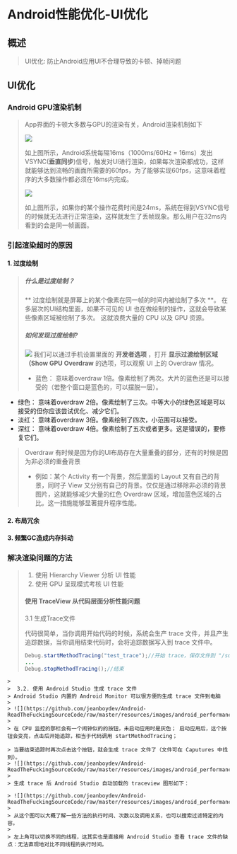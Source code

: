 # Android性能优化-UI优化

## 概述
> UI优化: 防止Android应用UI不合理导致的卡顿、掉帧问题

## UI优化
### Android GPU渲染机制
> App界面的卡顿大多数与GPU的渲染有关，Android渲染机制如下
> 
> ![](http://hukai.me/images/draw_per_16ms.png)
> 
> 如上图所示，Android系统每隔16ms（1000ms/60Hz = 16ms）发出VSYNC(**垂直同步**)信号，触发对UI进行渲染，如果每次渲染都成功，这样就能够达到流畅的画面所需要的60fps，为了能够实现60fps，这意味着程序的大多数操作都必须在16ms内完成。
> 
> ![](http://hukai.me/images/vsync_over_draw.png)
> 
> 如上图所示，如果你的某个操作花费时间是24ms，系统在得到VSYNC信号的时候就无法进行正常渲染，这样就发生了丢帧现象。那么用户在32ms内看到的会是同一帧画面。

### 引起渲染超时的原因
#### 1. 过度绘制
> ##### 什么是过度绘制？
> ** 过度绘制就是屏幕上的某个像素在同一帧的时间内被绘制了多次 **。 在多层次的UI结构里面，如果不可见的 UI 也在做绘制的操作，这就会导致某些像素区域被绘制了多次。 这就浪费大量的 CPU 以及 GPU 资源。
> ##### 如何发现过度绘制?
> ![](http://hukai.me/images/overdraw_options_view.png)
> 我们可以通过手机设置里面的 **开发者选项** ，打开 **显示过渡绘制区域（Show GPU Overdraw** 的选项，可以观察 UI 上的 Overdraw 情况。
> - 蓝色： 意味着overdraw 1倍。像素绘制了两次。大片的蓝色还是可以接受的（若整个窗口是蓝色的，可以摆脱一层）。
- 绿色： 意味着overdraw 2倍。像素绘制了三次。中等大小的绿色区域是可以接受的但你应该尝试优化、减少它们。 
- 淡红： 意味着overdraw 3倍。像素绘制了四次，小范围可以接受。
- 深红： 意味着overdraw 4倍。像素绘制了五次或者更多。这是错误的，要修复它们。

> Overdraw 有时候是因为你的UI布局存在大量重叠的部分，还有的时候是因为非必须的重叠背景
>	* 例如：某个 Activity 有一个背景，然后里面的 Layout 又有自己的背景，同时子 View 又分别有自己的背景。仅仅是通过移除非必须的背景图片，这就能够减少大量的红色 Overdraw 区域，增加蓝色区域的占比。这一措施能够显著提升程序性能。

#### 2. 布局冗余

#### 3. 频繁GC造成内存抖动




### 解决渲染问题的方法
> 1. 使用 Hierarchy Viewer 分析 UI 性能
> 2. 使用 GPU 呈现模式考核 UI 性能
> 
> ####  使用 TraceView 从代码层面分析性能问题
> 3.1 生成Trace文件
> 
> 代码很简单，当你调用开始代码的时候，系统会生产 trace 文件，并且产生追踪数据，当你调用结束代码时，会将追踪数据写入到 trace 文件中。
> ```Java
> Debug.startMethodTracing("test_trace");//开始 trace，保存文件到 "/sdcard/test_trace.trace"
> ...
> Debug.stopMethodTracing();//结束
```
>
>  3.2. 使用 Android Studio 生成 trace 文件
> Android Studio 内置的 Android Monitor 可以很方便的生成 trace 文件到电脑
> 
> ![](https://github.com/jeanboydev/Android-ReadTheFuckingSourceCode/raw/master/resources/images/android_performance/ui_tracing.jpg)
> 
> 在 CPU 监控的那栏会有一个闹钟似的的按钮，未启动应用时是灰色； 启动应用后，这个按钮会变亮，点击后开始追踪，相当于代码调用 startMethodTracing；

> 当要结束追踪时再次点击这个按钮，就会生成 trace 文件了（文件可在 Caputures 中找到）。
> ![](https://github.com/jeanboydev/Android-ReadTheFuckingSourceCode/raw/master/resources/images/android_performance/ui_tracing4.jpg)
> 
> 生成 trace 后 Android Studio 自动加载的 traceview 图形如下：

> ![](https://github.com/jeanboydev/Android-ReadTheFuckingSourceCode/raw/master/resources/images/android_performance/ui_tracing3.jpg)
> 
> 从这个图可以大概了解一些方法的执行时间、次数以及调用关系，也可以搜索过滤特定的内容。
> 
> 左上角可以切换不同的线程，这其实也是直接用 Android Studio 查看 trace 文件的缺点：无法直观地对比不同线程的执行时间。